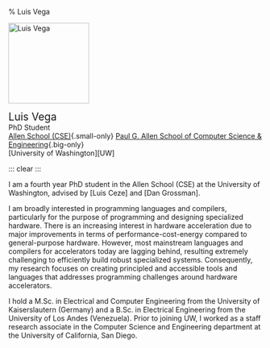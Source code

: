 % Luis Vega

<img
  style='height: 10rem; margin-right: 1rem;'
  class='img-fluid rounded float-left'
  src='img/luisvega.jpg'
  alt='Luis Vega'>

<span style='font-size: 1.3rem;'>Luis Vega</span> \
PhD Student \
[Allen School (CSE)](https://www.cs.washington.edu/){.small-only}
[Paul G. Allen School of Computer Science &amp; Engineering](https://www.cs.washington.edu/){.big-only} \
[University of Washington][UW]

::: clear
:::

I am a fourth year PhD student in the Allen School (CSE) at the University of
Washington, advised by [Luis Ceze] and [Dan Grossman].

I am broadly interested in programming languages and compilers, particularly
for the purpose of programming and designing specialized hardware. There is an
increasing interest in hardware acceleration due to major improvements in terms
of performance-cost-energy compared to general-purpose hardware. However, most
mainstream languages and compilers for accelerators today are lagging behind,
resulting extremely challenging to efficiently build robust specialized
systems. Consequently, my research focuses on creating principled and
accessible tools and languages that addresses programming challenges around
hardware accelerators.

I hold a M.Sc. in Electrical and Computer Engineering from the University of
Kaiserslautern (Germany) and a B.Sc. in Electrical Engineering from the
University of Los Andes (Venezuela). Prior to joining UW, I worked as a staff
research associate in the Computer Science and Engineering department at the
University of California, San Diego.

